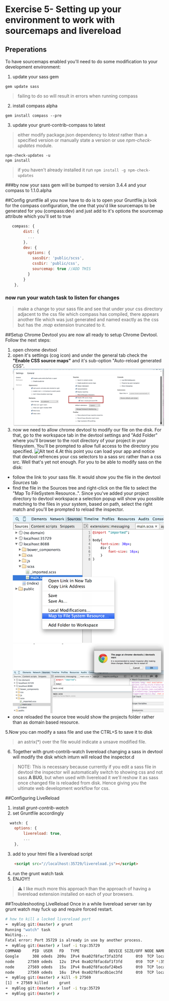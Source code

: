 # Exercise 5- Setting up your environment to work with sourcemaps and livereload

## Preperations
To have sourcemaps enabled you'll need to do some modification to your development environment:
1. update your sass gem
```
gem update sass
```
> failing to do so will result in errors when running compass

2. install compass alpha
```
gem install compass --pre
```

3. update your grunt-contrib-compass to latest
> either modify package.json dependency to *latest* rather than a specified version or manually state a version or use *npm-check-updates* module.

```
npm-check-updates -u
npm install
```
> if you haven't already installed it run ```npm install -g npm-check-updates```


###by now your sass gem will be bumped to version 3.4.4 and your compass to 1.1.0.alpha

##Config gruntfile
all you now have to do is to open your Gruntfile.js look for the compass configuration, the one that you'd like sourcemaps to be generated for you (compass:dev) and just add to it's options the sourcemap attribute which you'll set to true
```js
   compass: {
        dist: {
          ...
        },
        dev: {
          options: {
            sassDir: 'public/scss',
            cssDir: 'public/css',
            sourcemap: true //ADD THIS
          }
        }
    },
```
### now run your watch task to listen for changes
> make a change to your sass file and see that under your css directory adjacent to the css file which compass has compiled, there appears another file which was just generated and named exactly as the css but has the *.map* extension truncated to it.

##Setup Chrome Devtool
you are now all ready to setup Chrome Devtool. Follow the next steps:
1. open chrome devtool
2. open it's settings (cog icon) and under the general tab check the **"Enable CSS source maps"** and it's sub-option "Auto-reload generated CSS".
![Alt text](https://raw.githubusercontent.com/hamecoded/myBlog/master/doc/exercises/img/devtool-enable_sourcemaps.png "Enable sourcemaps in Chrome")
3. now we need to allow chrome devtool to modify our file on the disk. For that, go to the workspace tab in the devtool settings and "Add Folder" where you'll browser to the root directory of your project in your filesystem. You'll be prompted to allow full access to the directory you specified.
![Alt text](https://raw.githubusercontent.com/hamecoded/myBlog/master/doc/exercises/img/devtool_fs_accesss.png "Allow devtool access to your fs")
4.At this point you can load your app and notice that devtool refrences your css selectors to a sass src rather than a css src. Well that's yet not enough. For you to be able to modify sass on the disk:
- follow the link to your sass file. It would show you the file in the devtool *Sources* tab
- find the file in the Sources tree and right-click on the file to select the "Map To FileSystem Resource..". Since you've added your project directory to devtool workspace a selection popup will show you possible matching to the files in your system, based on path, select the right match and you'll be prompted to reload the inspector.
![Alt text](https://raw.githubusercontent.com/hamecoded/myBlog/master/doc/exercises/img/map2fs.png "Map To Filesyatem Resource..")
![Alt text](https://raw.githubusercontent.com/hamecoded/myBlog/master/doc/exercises/img/map2fs-2.png "Apply fs mapping")
- once reloaded the source tree would show the projects folder rather than as domain based resource.

5.Now you can modify a sass file and use the CTRL+S to save it to disk
> an astrix(*) over the file would indicate a unsave modified file.

6. Together with grunt-contrib-watch livereload changing a sass in devtool will modify the disk which inturn will reload the inspector.d
> NOTE: This is necessary because currently if you edit a sass file in devtool the inspector will automatically switch to showing css and not sass **A BUG**, but when used with livereload it we'll reshow it as sass once changed file is reloaded from disk. Hence giving you the ultimate web development workflow for css.


##Configuring LiveReload
1. install *grunt-contrib-watch*
2. set Gruntfile accordingly
```js
  watch: {
    options: {
        livereload: true,
        ...
    },
```
3. add to your html file a livereload script
```html
	<script src="//localhost:35729/livereload.js"></script>
```
4. run the grunt watch task
5. ENJOY!!

>⚠ I like much more this approach than the approach of having a livereload extension installed on each of your browsers.

##Troubleshooting LiveReload
Once in a while livereload server ran by grunt watch may fuck up and require forced restart.
```sh
# how to kill a locked livereload port
➜  myBlog git:(master) ✗ grunt
Running "watch" task
Waiting...
Fatal error: Port 35729 is already in use by another process.
➜  myBlog git:(master) ✗ lsof -i tcp:35729
COMMAND     PID  USER   FD   TYPE             DEVICE SIZE/OFF NODE NAME
Google      308 odeds  209u  IPv4 0xa02f8facf3fa33fd      0t0  TCP localhost:50291->localhost:35729 (ESTABLISHED)
node      27569 odeds   12u  IPv4 0xa02f8facdaf1f3fd      0t0  TCP *:35729 (LISTEN)
node      27569 odeds   15u  IPv4 0xa02f8facdaf24be5      0t0  TCP localhost:35729->localhost:50289 (CLOSE_WAIT)
node      27569 odeds   16u  IPv4 0xa02f8facdb1ec3fd      0t0  TCP localhost:35729->localhost:50291 (ESTABLISHED)
➜  myBlog git:(master) ✗ kill -9 27569
[1]  + 27569 killed     grunt
➜  myBlog git:(master) ✗ lsof -i tcp:35729
➜  myBlog git:(master) ✗
```
